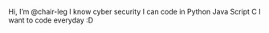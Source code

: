 Hi, I’m @chair-leg
I know cyber security 
I can code in Python Java Script C 
I want to code everyday :D 
